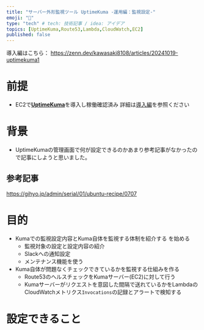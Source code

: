 ```yaml
---
title: "サーバー外形監視ツール UptimeKuma -運用編：監視設定-"
emoji: "🧸"
type: "tech" # tech: 技術記事 / idea: アイデア
topics: [UptimeKuma,Route53,Lambda,CloudWatch,EC2]
published: false
---
```

導入編はこちら：
https://zenn.dev/kawasaki8108/articles/20241019-uptimekuma1

# 前提
- EC2で[**UptimeKuma**](https://github.com/louislam/uptime-kuma)を導入し稼働確認済み
  詳細は[導入編](https://zenn.dev/kawasaki8108/articles/20241019-uptimekuma1)を参照ください

# 背景
- UptimeKumaの管理画面で何が設定できるのかあまり参考記事がなかったので記事にしようと思いました。
## 参考記事
https://gihyo.jp/admin/serial/01/ubuntu-recipe/0707


# 目的
- Kumaでの監視設定内容とKuma自体を監視する体制を紹介する
を始める
  - 監視対象の設定と設定内容の紹介
  - Slackへの通知設定
  - メンテナンス機能を使う
- Kuma自体が問題なくチェックできているかを監視する仕組みを作る
  - Route53のヘルスチェックをKumaサーバー(EC2)に対して行う
  - Kumaサーバーがリクエストを意図した間隔で送れているかをLambdaのCloudWatchメトリクス`Invocations`の記録とアラートで検知する

# 設定できること

